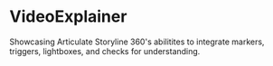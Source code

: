 # VideoExplainer
 Showcasing Articulate Storyline 360's abilitites to integrate markers, triggers, lightboxes, and checks for understanding.
